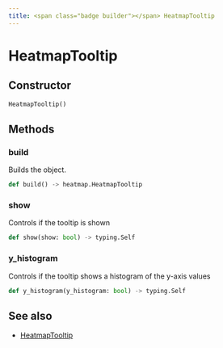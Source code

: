 ```yaml
---
title: <span class="badge builder"></span> HeatmapTooltip
---
```

# <span class="badge builder"></span> HeatmapTooltip

## Constructor

```python
HeatmapTooltip()
```
## Methods

### <span class="badge object-method"></span> build

Builds the object.

```python
def build() -> heatmap.HeatmapTooltip
```

### <span class="badge object-method"></span> show

Controls if the tooltip is shown

```python
def show(show: bool) -> typing.Self
```

### <span class="badge object-method"></span> y_histogram

Controls if the tooltip shows a histogram of the y-axis values

```python
def y_histogram(y_histogram: bool) -> typing.Self
```

## See also

 * <span class="badge object-type-class"></span> [HeatmapTooltip](./object-HeatmapTooltip.md)
